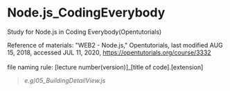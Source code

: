 # Node.js_CodingEverybody

Study for Node.js in Coding Everybody(Opentutorials)

Reference of materials: "WEB2 - Node.js," Opentutorials, last modified AUG 15, 2018, accessed JUL 11, 2020, <https://opentutorials.org/course/3332>
<br/>
<br/>
file naming rule: [lecture number(version)]_[title of code].[extension]
>_e.g)05_BuildingDetailView.js_
